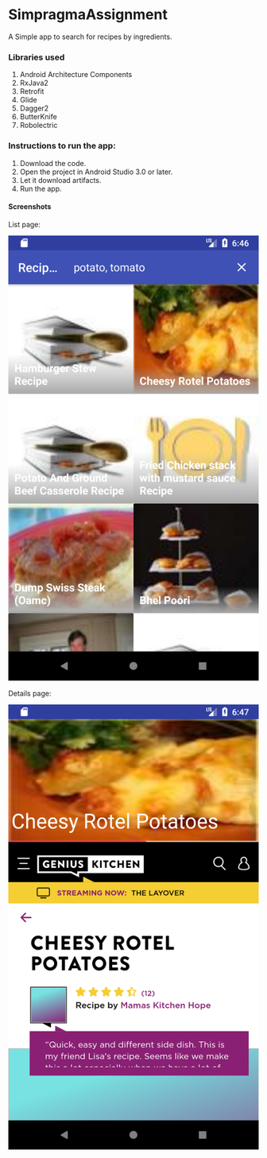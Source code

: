 # SimpragmaAssignment

A Simple app to search for recipes by ingredients.

### Libraries used
1. Android Architecture Components
2. RxJava2
3. Retrofit
4. Glide
5. Dagger2 
6. ButterKnife
7. Robolectric


### Instructions to run the app:
1. Download the code.
2. Open the project in Android Studio 3.0 or later.
3. Let it download artifacts.
4. Run the app.


#### Screenshots
List page:

![Image2](screenshots/Recipe_list.png)


Details page:

![Image2](screenshots/Recipe_details.png)